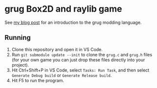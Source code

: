 # grug Box2D and raylib game

See [my blog post](https://mynameistrez.github.io/2024/02/29/creating-the-perfect-modding-language.html) for an introduction to the grug modding language.

## Running

1. Clone this repository and open it in VS Code.
2. Run `git submodule update --init` to clone the `grug.c` and `grug.h` files (for your own game you can just drop these files directly into your project).
3. Hit Ctrl+Shift+P in VS Code, select `Tasks: Run Task`, and then select `Generate Debug build` or `Generate Release build`.
4. Hit F5 to run the program.
